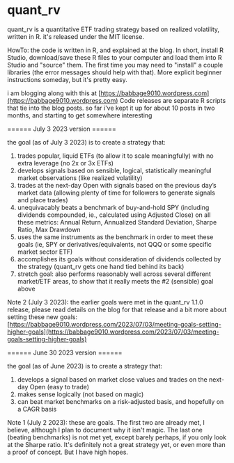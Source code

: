 # quant_rv
quant_rv is a quantitative ETF trading strategy based on realized volatility, written in R. it's released under the MIT license.

HowTo: the code is written in R, and explained at the blog. In short, install R Studio, download/save these R files to your computer and load them into R Studio and "source" them. The first time you may need to "install" a couple libraries (the error messages should help with that). More explicit beginner instructions someday, but it's pretty easy.

i am blogging along with this at [https://babbage9010.wordpress.com](https://babbage9010.wordpress.com) Code releases are separate R scripts that tie into the blog posts. so far i've kept it up for about 10 posts in two months, and starting to get somewhere interesting

====== July 3 2023 version ======

the goal (as of July 3 2023) is to create a strategy that: 
1. trades popular, liquid ETFs (to allow it to scale meaningfully) with no extra leverage (no 2x or 3x ETFs)
2. develops signals based on sensible, logical, statistically meaningful market observations (like realized volatility)
3. trades at the next-day Open with signals based on the previous day’s market data (allowing plenty of time for followers to generate signals and place trades)
4. unequivacably beats a benchmark of buy-and-hold SPY (including dividends compounded, ie., calculated using Adjusted Close) on all these metrics: Annual Return, Annualized Standard Deviation, Sharpe Ratio, Max Drawdown
5. uses the same instruments as the benchmark in order to meet these goals (ie, SPY or derivatives/equivalents, not QQQ or some specific market sector ETF)
6. accomplishes its goals without consideration of dividends collected by the strategy (quant_rv gets one hand tied behind its back)
7. stretch goal: also performs reasonably well across several different market/ETF areas, to show that it really meets the #2 (sensible) goal above

Note 2 (July 3 2023): the earlier goals were met in the quant_rv 1.1.0 release, please read details on the blog for that release and a bit more about setting these new goals: 
 [https://babbage9010.wordpress.com/2023/07/03/meeting-goals-setting-higher-goals](https://babbage9010.wordpress.com/2023/07/03/meeting-goals-setting-higher-goals)

====== June 30 2023 version ======

the goal (as of June 2023) is to create a strategy that: 
1. develops a signal based on market close values and trades on the next-day Open (easy to trade)
2. makes sense logically (not based on magic)
3. can beat market benchmarks on a risk-adjusted basis, and hopefully on a CAGR basis

Note 1 (July 2 2023): these are goals. The first two are already met, I believe, although I plan to document why it isn't magic.  The last one (beating benchmarks) is not met yet, except barely perhaps, if you only look at the Sharpe ratio.  It's definitely not a great strategy yet, or even more than a proof of concept. But I have high hopes.
